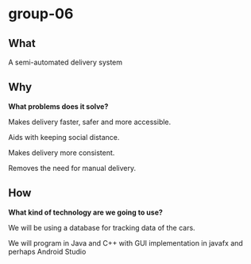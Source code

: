 # group-06
## What
A semi-automated delivery system

## Why
__What problems does it solve?__

Makes delivery faster, safer and more accessible.

Aids with keeping social distance.

Makes delivery more consistent.

Removes the need for manual delivery.

## How
__What kind of technology are we going to use?__

We will be using a database for tracking data of the cars.

We will program in Java and C++ with GUI implementation in javafx and perhaps Android Studio
